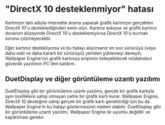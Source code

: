 # "DirectX 10 desteklenmiyor" hatası
Kartınızın tam adıyla internette arama yaparak grafik kartınızın gerçekten DirectX 10'u desteklediğinden emin olun. Kartınız eskiyse ve grafik kartınız donanım düzeyinde DirectX 10'u desteklemiyorsa DirectX 10'u kurmak sorunu çözmeyecektir.

Eğer kartınız destekliyorsa ve bu hatayı alıyorsanız en son sürücüyü (veya daha eski ve daha kararlı bir sürücüyü) yeniden yüklemeyi deneyin. Wallpaper Engine'nin grafik kartınıza erişimini önleyebilecek müdahaleci güvenlik yazılımını PC'den kaldırın.

## DuetDisplay ve diğer görüntüleme uzantı yazılımı
DuetDisplay gibi bir görüntüleme uzantı yazılımı, gerçek bir grafik kartıyla aynı özelliklere sahip olmayan sahte bir grafik kartı kurar. Wallpaper Engine, DirectX 10 desteğine sahip gerçek bir grafik kartı gerektirdiği için bu da Wallpaper Engine'in bu hatayı göstermesinin nedeni olabilir. DuetDisplay gibi bir görüntüleme uzantı yazılımı, Wallpaper Engine ile uyumlu değildir ve kapatılması gerekir.

